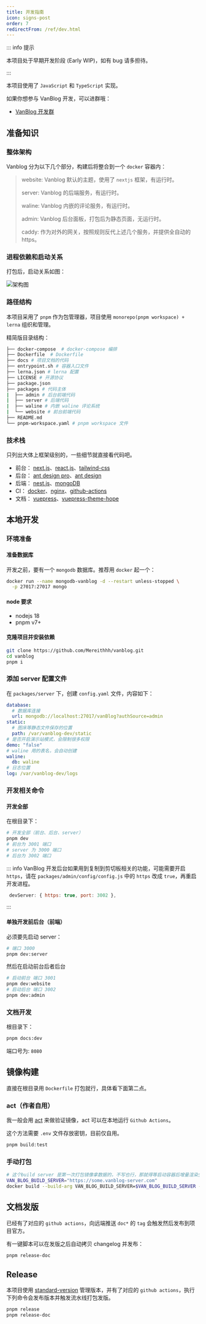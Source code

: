 ```yaml
---
title: 开发指南
icon: signs-post
order: 7
redirectFrom: /ref/dev.html
---
```


::: info 提示

本项目处于早期开发阶段 (Early WIP)，如有 bug 请多担待。

:::

本项目使用了 `JavaScript` 和 `TypeScript` 实现。

如果你想参与 VanBlog 开发，可以进群哦：

- [VanBlog 开发群](https://jq.qq.com/?_wv=1027&k=mf2CguM8)

## 准备知识

### 整体架构
Vanblog 分为以下几个部分，构建后将整合到一个 `docker` 容器内：
> website: Vanblog 默认的主题，使用了 `nextjs` 框架，有运行时。
>
> server: Vanblog 的后端服务，有运行时。
>
> waline: Vanblog 内嵌的评论服务，有运行时。
>
> admin: Vanblog 后台面板，打包后为静态页面，无运行时。
>
> caddy: 作为对外的网关，按照规则反代上述几个服务，并提供全自动的 https。

### 进程依赖和启动关系

打包后，启动关系如图：

![架构图](./assets/vanblog.svg)

### 路径结构
本项目采用了 `pnpm` 作为包管理器，项目使用 `monorepo(pnpm workspace) + lerna` 组织和管理。

精简版目录结构：
```bash
├── docker-compose  # docker-compose 编排
├── Dockerfile  # Dockerfile
├── docs # 项目文档的代码
├── entrypoint.sh # 容器入口文件
├── lerna.json # lerna 配置
├── LICENSE # 开源协议
├── package.json
├── packages # 代码主体
|  ├── admin # 后台前端代码
|  ├── server # 后端代码
|  ├── waline # 内嵌 waline 评论系统
|  └── website # 前台前端代码
├── README.md
└── pnpm-workspace.yaml # pnpm workspace 文件
```

### 技术栈

只列出大体上框架级别的，一些细节就直接看代码吧。

- 前台： [next.js](https://nextjs.org/)、[react.js](https://reactjs.org/)、[tailwind-css](https://tailwindcss.com/)
- 后台： [ant design pro](https://pro.ant.design/zh-CN/)、[ant design](https://ant.design/)
- 后端： [nest.js](https://nestjs.com/)、[mongoDB](https://www.mongodb.com/)
- CI： [docker](https://www.docker.com/)、[nginx](https://www.nginx.com/)、[github-actions](https://docs.github.com/cn/actions)
- 文档： [vuepress](https://vuejs.press/zh/)、[vuepress-theme-hope](https://theme-hope.vuejs.press/zh/)

## 本地开发

### 环境准备

#### 准备数据库

开发之前，要有一个 `mongodb` 数据库。推荐用 `docker` 起一个：

```bash
docker run --name mongodb-vanblog -d --restart unless-stopped \
  -p 27017:27017 mongo
```

#### node 要求
- nodejs 18
- pnpm v7+

#### 克隆项目并安装依赖
```bash
git clone https://github.com/Mereithhh/vanblog.git
cd vanblog
pnpm i
```

### 添加 server 配置文件
在 `packages/server` 下，创建 `config.yaml` 文件，内容如下：
```yaml
database:
  # 数据库连接
  url: mongodb://localhost:27017/vanBlog?authSource=admin
static:
  # 图床等静态文件保存的位置
  path: /var/vanblog-dev/static
# 是否开启演示站模式，会限制很多权限
demo: "false"
# waline 用的表名，会自动创建
waline:
  db: waline
# 日志位置
log: /var/vanblog-dev/logs

```
### 开发相关命令
#### 开发全部

在根目录下：
```bash
# 开发全部（前台、后台、server）
pnpm dev
# 前台为 3001 端口
# server 为 3000 端口
# 后台为 3002 端口
```

::: info VanBlog
开发后台如果用到复制到剪切板相关的功能，可能需要开启 `https`，请在 `packages/admin/config/config.js` 中的 `https` 改成 `true`，再重启开发进程。
```js
 devServer: { https: true, port: 3002 },
```
:::
#### 单独开发前后台（前端）
必须要先启动 server：
```bash
# 端口 3000
pnpm dev:server
```

然后在启动前台后者后台
```bash
# 启动前台 端口 3001
pnpm dev:website  
# 启动后台 端口 3002
pnpm dev:admin
```

### 文档开发
根目录下：
```bash
pnpm docs:dev
```

端口号为: `8080`

## 镜像构建

直接在根目录用 `Dockerfile` 打包就行，具体看下面第二点。

### act（作者自用）

我一般会用 [act](https://github.com/nektos/act) 来做验证镜像，act 可以在本地运行 `Github Actions`。

这个方法需要 `.env` 文件存放密钥，目前仅自用。

```bash
pnpm build:test
```

### 手动打包


```bash
# 这个build server 是第一次打包镜像拿数据的，不写也行，那就得等启动容器后增量渲染生效了。
VAN_BLOG_BUILD_SERVER="https://some.vanblog-server.com"
docker build --build-arg VAN_BLOG_BUILD_SERVER=$VAN_BLOG_BUILD_SERVER -t mereith/van-blog:test .
```

## 文档发版

已经有了对应的 `github actions`，向远端推送 `doc*` 的 `tag` 会触发然后发布到项目官方。

有一键脚本可以在发版之后自动拷贝 changelog 并发布：

```bash
pnpm release-doc
```

## Release

本项目使用 [standard-version](https://github.com/conventional-changelog/standard-version) 管理版本，并有了对应的 `github actions`，执行下列命令会发布版本并触发流水线打包发版。

```bash
pnpm release
pnpm release-doc
```
